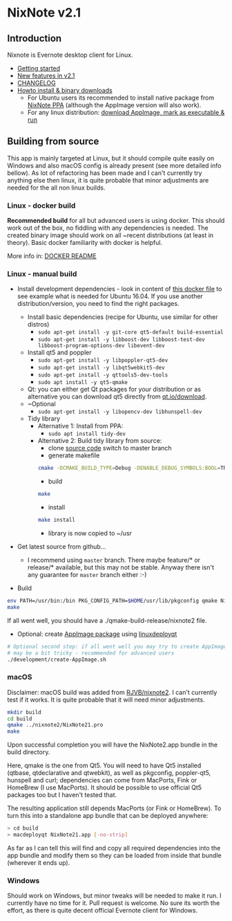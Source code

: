 # NixNote v2.1
## Introduction

Nixnote is Evernote desktop client for Linux.

* [Getting started](https://github.com/robert7/nixnote2/wiki/Getting-started)
* [New features in v2.1](https://github.com/robert7/nixnote2/wiki/New-features-in-v2.1)
* [CHANGELOG](https://github.com/robert7/nixnote2/blob/master/debian/changelog)
* [Howto install & binary downloads](https://github.com/robert7/nixnote2/releases)
  * For Ubuntu users its recommended to install native package from [NixNote PPA](https://github.com/robert7/nixnote2/wiki/NixNote-PPA) (although the AppImage version will also work).
  * For any linux distribution: [download AppImage, mark as executable & run](https://github.com/robert7/nixnote2/wiki/HowTo---Run-AppImage)

## Building from source

This app is mainly targeted at Linux, but it should compile quite easily on Windows and
also macOS config is already present (see more detailed info bellow). As lot of refactoring
has been made and I can't currently try anything else then linux, it is quite probable
that minor adjustments are needed for the all non linux builds.

### Linux - docker build
**Recommended build** for all but advanced users is using docker.
This should work out of the box, no fiddling with any dependencies
is needed. The created binary image should work on all ~recent distributions (at least
in theory).
Basic docker familiarity with docker is helpful.

More info in: [DOCKER README](docs/DOCKER-README.md)

### Linux - manual build
* Install development dependencies - look in content of [this docker file](development/docker/Dockerfile.ubuntu_xenial)
  to see example what is needed for Ubuntu 16.04. If you use another distribution/version,
  you need to find the right packages.
  * Install basic dependencies (recipe for Ubuntu, use similar for other distros)
    * ```sudo apt-get install -y git-core qt5-default build-essential```
    * ```sudo apt-get install -y libboost-dev libboost-test-dev libboost-program-options-dev libevent-dev```
  * Install qt5 and poppler
    * ```sudo apt-get install -y libpoppler-qt5-dev```
    * ```sudo apt-get install -y libqt5webkit5-dev```
    * ```sudo apt-get install -y qttools5-dev-tools```
    * ```sudo apt install -y qt5-qmake```
  * Qt: you can either get Qt packages for your distribution or as alternative you can download qt5 directly
    from [qt.io/download](https://www.qt.io/download).
  * ~Optional
    * ```sudo apt-get install -y libopencv-dev libhunspell-dev```
  * Tidy library
    * Alternative 1: Install from PPA:
      * `sudo apt install tidy-dev`
    * Alternative 2: Build tidy library from source:
      * clone [source code](https://github.com/htacg/tidy-html5) switch to master branch
      * generate makefile
      ```bash
      cmake -DCMAKE_BUILD_TYPE=Debug -DENABLE_DEBUG_SYMBOLS:BOOL=TRUE -DBUILD_SHARED_LIB:BOOL=TRUE -DCMAKE_INSTALL_PREFIX=~/usr
      ```
      * build
      ```bash
      make
      ```
      * install
      ```bash
      make install
      ```
      * library is now copied to ~/usr

* Get latest source from github...
  * I recommend using `master` branch. There maybe feature/* or release/* available, but this may
    not be stable. Anyway there isn't any guarantee for `master` branch either :-)

* Build
```bash
env PATH=/usr/bin:/bin PKG_CONFIG_PATH=$HOME/usr/lib/pkgconfig qmake NixNote21.pro MOC_DIR=./build RCC_DIR=./build OBJECTS_DIR=./build
make
```

If all went well, you should have a ./qmake-build-release/nixnote2 file.

* Optional: create [AppImage package](https://appimage.org/) using [linuxdeployqt](https://github.com/probonopd/linuxdeployqt)
```bash
# Optional second step: if all went well you may try to create AppImage package
# may be a bit tricky - recommended for advanced users
./development/create-AppImage.sh
```

### macOS

Disclaimer: macOS build was added from [RJVB/nixnote2](https://github.com/RJVB/nixnote2).
I can't currently test if it works.  It is quite probable that it will need minor adjustments.

```bash
mkdir build
cd build
qmake ../nixnote2/NixNote21.pro
make
```

Upon successful completion you will have the NixNote2.app bundle in the build directory.

Here, qmake is the one from Qt5. You will need to have Qt5 installed (qtbase, qtdeclarative and qtwebkit),
as well as pkgconfig, poppler-qt5, hunspell and curl; dependencies can come from MacPorts, Fink or HomeBrew (I use MacPorts).
It should be possible to use official Qt5 packages too but I haven't tested that.

The resulting application still depends MacPorts (or Fink or HomeBrew). To turn this into a standalone app bundle that can be
deployed anywhere:

```bash
> cd build
> macdeployqt NixNote21.app [-no-strip]
```

As far as I can tell this will find and copy all required dependencies into the app bundle and modify them so they
can be loaded from inside that bundle (wherever it ends up).

### Windows
Should work on Windows, but minor tweaks will be needed to make it run.
I currently have no time for it. Pull request is welcome. No sure its worth the effort, as there is
quite decent official Evernote client for Windows.

